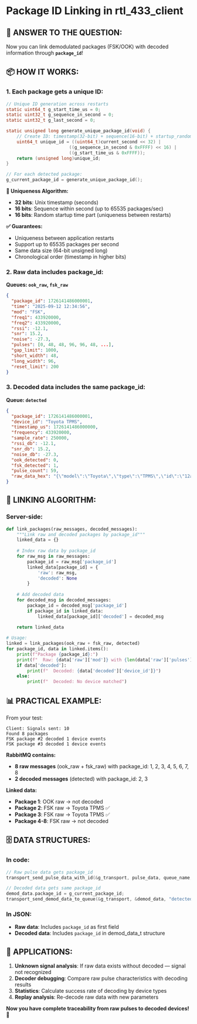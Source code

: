 # Package ID Linking in rtl_433_client

## 🔗 **ANSWER TO THE QUESTION:**

Now you can link demodulated packages (FSK/OOK) with decoded information through **`package_id`**!

## 📦 **HOW IT WORKS:**

### 1. **Each package gets a unique ID:**
```c
// Unique ID generation across restarts
static uint64_t g_start_time_us = 0;
static uint32_t g_sequence_in_second = 0;
static uint32_t g_last_second = 0;

static unsigned long generate_unique_package_id(void) {
    // Create ID: timestamp(32-bit) + sequence(16-bit) + startup_random(16-bit)
    uint64_t unique_id = ((uint64_t)current_second << 32) | 
                        ((g_sequence_in_second & 0xFFFF) << 16) | 
                        ((g_start_time_us & 0xFFFF));
    return (unsigned long)unique_id;
}

// For each detected package:
g_current_package_id = generate_unique_package_id();
```

**🔄 Uniqueness Algorithm:**
- **32 bits**: Unix timestamp (seconds) 
- **16 bits**: Sequence within second (up to 65535 packages/sec)
- **16 bits**: Random startup time part (uniqueness between restarts)

**✅ Guarantees:**
- Uniqueness between application restarts
- Support up to 65535 packages per second  
- Same data size (64-bit unsigned long)
- Chronological order (timestamp in higher bits)

### 2. **Raw data includes package_id:**
**Queues: `ook_raw`, `fsk_raw`**
```json
{
  "package_id": 1726141486000001,
  "time": "2025-09-12 12:34:56",
  "mod": "FSK", 
  "freq1": 433920000,
  "freq2": 433920000,
  "rssi": -12.1,
  "snr": 15.2,
  "noise": -27.3,
  "pulses": [0, 48, 48, 96, 96, 48, ...],
  "gap_limit": 1000,
  "short_width": 48,
  "long_width": 96,
  "reset_limit": 200
}
```

### 3. **Decoded data includes the same package_id:**
**Queue: `detected`**
```json
{
  "package_id": 1726141486000001,
  "device_id": "Toyota TPMS",
  "timestamp_us": 1726141486000000,
  "frequency": 433920000,
  "sample_rate": 250000,
  "rssi_db": -12.1,
  "snr_db": 15.2,
  "noise_db": -27.3,
  "ook_detected": 0,
  "fsk_detected": 1,
  "pulse_count": 59,
  "raw_data_hex": "{\"model\":\"Toyota\",\"type\":\"TPMS\",\"id\":\"12ab34cd\",\"pressure_kPa\":220,\"temperature_C\":23,\"mic\":\"CRC\"}"
}
```

## 🔄 **LINKING ALGORITHM:**

### Server-side:

```python
def link_packages(raw_messages, decoded_messages):
    """Link raw and decoded packages by package_id"""
    linked_data = {}
    
    # Index raw data by package_id
    for raw_msg in raw_messages:
        package_id = raw_msg['package_id']
        linked_data[package_id] = {
            'raw': raw_msg,
            'decoded': None
        }
    
    # Add decoded data
    for decoded_msg in decoded_messages:
        package_id = decoded_msg['package_id']
        if package_id in linked_data:
            linked_data[package_id]['decoded'] = decoded_msg
    
    return linked_data

# Usage:
linked = link_packages(ook_raw + fsk_raw, detected)
for package_id, data in linked.items():
    print(f"Package {package_id}:")
    print(f"  Raw: {data['raw']['mod']} with {len(data['raw']['pulses'])} pulses")
    if data['decoded']:
        print(f"  Decoded: {data['decoded']['device_id']}")
    else:
        print(f"  Decoded: No device matched")
```

## 📊 **PRACTICAL EXAMPLE:**

From your test:
```
Client: Signals sent: 10
Found 8 packages
FSK package #2 decoded 1 device events  
FSK package #3 decoded 1 device events
```

**RabbitMQ contains:**
- **8 raw messages** (ook_raw + fsk_raw) with package_id: 1, 2, 3, 4, 5, 6, 7, 8
- **2 decoded messages** (detected) with package_id: 2, 3

**Linked data:**
- **Package 1**: OOK raw → not decoded
- **Package 2**: FSK raw → Toyota TPMS ✅ 
- **Package 3**: FSK raw → Toyota TPMS ✅
- **Package 4-8**: FSK raw → not decoded

## 🗄️ **DATA STRUCTURES:**

### **In code:**
```c
// Raw pulse data gets package_id
transport_send_pulse_data_with_id(&g_transport, pulse_data, queue_name, package_id);

// Decoded data gets same package_id  
demod_data.package_id = g_current_package_id;
transport_send_demod_data_to_queue(&g_transport, &demod_data, "detected");
```

### **In JSON:**
- **Raw data**: Includes `package_id` as first field
- **Decoded data**: Includes `package_id` in demod_data_t structure

## 🎯 **APPLICATIONS:**

1. **Unknown signal analysis**: If raw data exists without decoded — signal not recognized
2. **Decoder debugging**: Compare raw pulse characteristics with decoding results  
3. **Statistics**: Calculate success rate of decoding by device types
4. **Replay analysis**: Re-decode raw data with new parameters

**Now you have complete traceability from raw pulses to decoded devices!** 🎉
